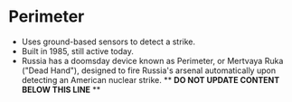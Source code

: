 Perimeter
=========

* Uses ground-based sensors to detect a strike.
* Built in 1985, still active today.
* Russia has a doomsday device known as Perimeter, or Mertvaya Ruka ("Dead Hand"), designed to fire Russia's arsenal automatically upon detecting an American nuclear strike.
** **DO NOT UPDATE CONTENT BELOW THIS LINE** **

